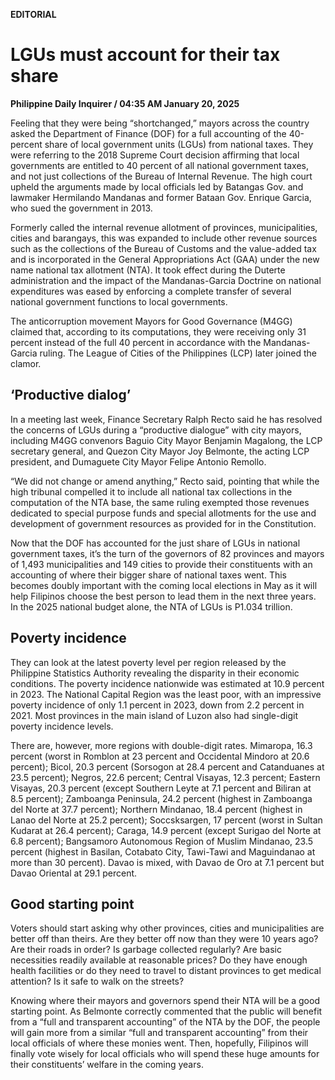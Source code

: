 **EDITORIAL**

# LGUs must account for their tax share

****Philippine Daily Inquirer / 04:35 AM January 20, 2025****

Feeling that they were being “shortchanged,” mayors across the country asked the Department of Finance (DOF) for a full accounting of the 40-percent share of local government units (LGUs) from national taxes. They were referring to the 2018 Supreme Court decision affirming that local governments are entitled to 40 percent of all national government taxes, and not just collections of the Bureau of Internal Revenue. The high court upheld the arguments made by local officials led by Batangas Gov. and lawmaker Hermilando Mandanas and former Bataan Gov. Enrique Garcia, who sued the government in 2013.

Formerly called the internal revenue allotment of provinces, municipalities, cities and barangays, this was expanded to include other revenue sources such as the collections of the Bureau of Customs and the value-added tax and is incorporated in the General Appropriations Act (GAA) under the new name national tax allotment (NTA). It took effect during the Duterte administration and the impact of the Mandanas-Garcia Doctrine on national expenditures was eased by enforcing a complete transfer of several national government functions to local governments.

The anticorruption movement Mayors for Good Governance (M4GG) claimed that, according to its computations, they were receiving only 31 percent instead of the full 40 percent in accordance with the Mandanas-Garcia ruling. The League of Cities of the Philippines (LCP) later joined the clamor.

## ‘Productive dialog’

In a meeting last week, Finance Secretary Ralph Recto said he has resolved the concerns of LGUs during a “productive dialogue” with city mayors, including M4GG convenors Baguio City Mayor Benjamin Magalong, the LCP secretary general, and Quezon City Mayor Joy Belmonte, the acting LCP president, and Dumaguete City Mayor Felipe Antonio Remollo.

“We did not change or amend anything,” Recto said, pointing that while the high tribunal compelled it to include all national tax collections in the computation of the NTA base, the same ruling exempted those revenues dedicated to special purpose funds and special allotments for the use and development of government resources as provided for in the Constitution.

Now that the DOF has accounted for the just share of LGUs in national government taxes, it’s the turn of the governors of 82 provinces and mayors of 1,493 municipalities and 149 cities to provide their constituents with an accounting of where their bigger share of national taxes went. This becomes doubly important with the coming local elections in May as it will help Filipinos choose the best person to lead them in the next three years. In the 2025 national budget alone, the NTA of LGUs is P1.034 trillion.

## Poverty incidence

They can look at the latest poverty level per region released by the Philippine Statistics Authority revealing the disparity in their economic conditions. The poverty incidence nationwide was estimated at 10.9 percent in 2023. The National Capital Region was the least poor, with an impressive poverty incidence of only 1.1 percent in 2023, down from 2.2 percent in 2021. Most provinces in the main island of Luzon also had single-digit poverty incidence levels.

There are, however, more regions with double-digit rates. Mimaropa, 16.3 percent (worst in Romblon at 23 percent and Occidental Mindoro at 20.6 percent); Bicol, 20.3 percent (Sorsogon at 28.4 percent and Catanduanes at 23.5 percent); Negros, 22.6 percent; Central Visayas, 12.3 percent; Eastern Visayas, 20.3 percent (except Southern Leyte at 7.1 percent and Biliran at 8.5 percent); Zamboanga Peninsula, 24.2 percent (highest in Zamboanga del Norte at 37.7 percent); Northern Mindanao, 18.4 percent (highest in Lanao del Norte at 25.2 percent); Soccsksargen, 17 percent (worst in Sultan Kudarat at 26.4 percent); Caraga, 14.9 percent (except Surigao del Norte at 6.8 percent); Bangsamoro Autonomous Region of Muslim Mindanao, 23.5 percent (highest in Basilan, Cotabato City, Tawi-Tawi and Maguindanao at more than 30 percent). Davao is mixed, with Davao de Oro at 7.1 percent but Davao Oriental at 29.1 percent.

## Good starting point

Voters should start asking why other provinces, cities and municipalities are better off than theirs. Are they better off now than they were 10 years ago? Are their roads in order? Is garbage collected regularly? Are basic necessities readily available at reasonable prices? Do they have enough health facilities or do they need to travel to distant provinces to get medical attention? Is it safe to walk on the streets?

Knowing where their mayors and governors spend their NTA will be a good starting point. As Belmonte correctly commented that the public will benefit from a “full and transparent accounting” of the NTA by the DOF, the people will gain more from a similar “full and transparent accounting” from their local officials of where these monies went. Then, hopefully, Filipinos will finally vote wisely for local officials who will spend these huge amounts for their constituents’ welfare in the coming years.
